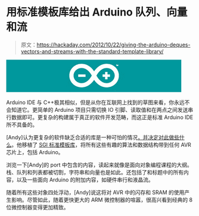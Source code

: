 # 用标准模板库给出 Arduino 队列、向量和流

> 原文：<https://hackaday.com/2012/10/22/giving-the-arduino-deques-vectors-and-streams-with-the-standard-template-library/>

![](img/43997e09bae19560747b10c6c8f7d41c.png "duino")

Arduino IDE 与 C++极其相似，但是从你在互联网上找到的草图来看，你永远不会知道它。更简单的 Arduino 项目只需切换 IO 引脚、读取值和在两点之间发送串行数据即可。更复杂的构建属于真正的软件开发范畴，而这正是标准 Arduino IDE 所不具备的。

[Andy]认为更复杂的软件缺乏合适的库是一种可怕的情况[，并决定对此做些什么](http://andybrown.me.uk/wk/2011/01/15/the-standard-template-library-stl-for-avr-with-c-streams/)。他移植了 [SGI 标准模板库](http://www.sgi.com/tech/stl/)，将所有这些有趣的算法和数据结构带到任何 AVR 芯片上，包括 Arduino。

浏览一下[Andy]的 port 中包含的内容，读起来就像是面向对象编程课程的大纲。栈、队列和列表都被切割，字符串和向量也是如此。还包括了和标题中的所有内容，以及一些面向 Arduino 的附加内容，如硬件串行和液晶流。

随着所有这些对象四处浮动，[Andy]说这将对 AVR 中的闪存和 SRAM 的使用产生影响。尽管如此，随着更快更大的 ARM 微控制器的喧嚣，很高兴看到经典的 8 位微控制器变得更加精致。